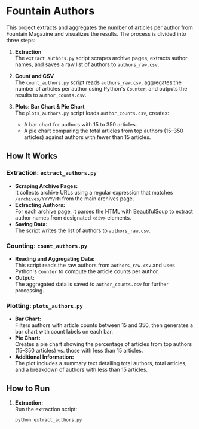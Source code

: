 # Fountain Authors

This project extracts and aggregates the number of articles per author from Fountain Magazine and visualizes the results. The process is divided into three steps:

1. **Extraction**  
   The `extract_authors.py` script scrapes archive pages, extracts author names, and saves a raw list of authors to `authors_raw.csv`.

2. **Count and CSV**  
   The `count_authors.py` script reads `authors_raw.csv`, aggregates the number of articles per author using Python's `Counter`, and outputs the results to `author_counts.csv`.

3. **Plots: Bar Chart & Pie Chart**  
   The `plots_authors.py` script loads `author_counts.csv`, creates:
   - A bar chart for authors with 15 to 350 articles.
   - A pie chart comparing the total articles from top authors (15–350 articles) against authors with fewer than 15 articles.

## How It Works

### Extraction: `extract_authors.py`
- **Scraping Archive Pages:**  
  It collects archive URLs using a regular expression that matches `/archives/YYYY/MM` from the main archives page.
- **Extracting Authors:**  
  For each archive page, it parses the HTML with BeautifulSoup to extract author names from designated `<div>` elements.
- **Saving Data:**  
  The script writes the list of authors to `authors_raw.csv`.

### Counting: `count_authors.py`
- **Reading and Aggregating Data:**  
  This script reads the raw authors from `authors_raw.csv` and uses Python's `Counter` to compute the article counts per author.
- **Output:**  
  The aggregated data is saved to `author_counts.csv` for further processing.

### Plotting: `plots_authors.py`
- **Bar Chart:**  
  Filters authors with article counts between 15 and 350, then generates a bar chart with count labels on each bar.
- **Pie Chart:**  
  Creates a pie chart showing the percentage of articles from top authors (15–350 articles) vs. those with less than 15 articles.
- **Additional Information:**  
  The plot includes a summary text detailing total authors, total articles, and a breakdown of authors with less than 15 articles.

## How to Run

1. **Extraction:**  
   Run the extraction script:
   ```bash
   python extract_authors.py
